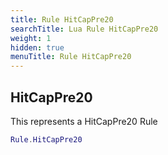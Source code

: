 ```yaml
---
title: Rule HitCapPre20
searchTitle: Lua Rule HitCapPre20
weight: 1
hidden: true
menuTitle: Rule HitCapPre20
---
```

## HitCapPre20

This represents a HitCapPre20 Rule
```lua
Rule.HitCapPre20
```